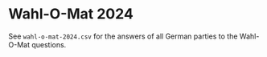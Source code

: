 # Wahl-O-Mat 2024

See `wahl-o-mat-2024.csv` for the answers of all German parties to the Wahl-O-Mat questions.
